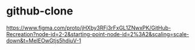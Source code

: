 # github-clone

https://www.figma.com/proto/jHXby3RFj3rFxGL1ZNwxPK/GitHub-Recreation?node-id=2-2&starting-point-node-id=2%3A2&scaling=scale-down&t=MelEOwGtjs5hdiuV-1
